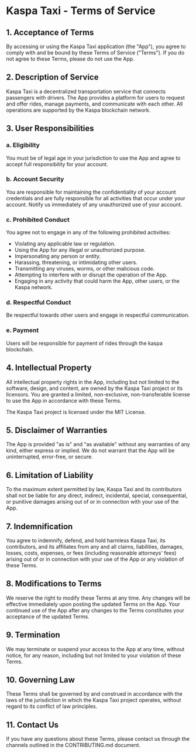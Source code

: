 # Kaspa Taxi - Terms of Service

## 1. Acceptance of Terms

By accessing or using the Kaspa Taxi application (the "App"), you agree to comply with and be bound by these Terms of Service ("Terms"). If you do not agree to these Terms, please do not use the App.

## 2. Description of Service

Kaspa Taxi is a decentralized transportation service that connects passengers with drivers. The App provides a platform for users to request and offer rides, manage payments, and communicate with each other. All operations are supported by the Kaspa blockchain network.

## 3. User Responsibilities

### a. Eligibility

You must be of legal age in your jurisdiction to use the App and agree to accept full responsibility for your account.

### b. Account Security

You are responsible for maintaining the confidentiality of your account credentials and are fully responsible for all activities that occur under your account. Notify us immediately of any unauthorized use of your account.

### c. Prohibited Conduct

You agree not to engage in any of the following prohibited activities:

*   Violating any applicable law or regulation.
*   Using the App for any illegal or unauthorized purpose.
*   Impersonating any person or entity.
*   Harassing, threatening, or intimidating other users.
*   Transmitting any viruses, worms, or other malicious code.
*   Attempting to interfere with or disrupt the operation of the App.
*   Engaging in any activity that could harm the App, other users, or the Kaspa network.

### d. Respectful Conduct
Be respectful towards other users and engage in respectful communication.

### e. Payment
Users will be responsible for payment of rides through the kaspa blockchain.

## 4. Intellectual Property

All intellectual property rights in the App, including but not limited to the software, design, and content, are owned by the Kaspa Taxi project or its licensors. You are granted a limited, non-exclusive, non-transferable license to use the App in accordance with these Terms.

The Kaspa Taxi project is licensed under the MIT License.

## 5. Disclaimer of Warranties

The App is provided "as is" and "as available" without any warranties of any kind, either express or implied. We do not warrant that the App will be uninterrupted, error-free, or secure.

## 6. Limitation of Liability

To the maximum extent permitted by law, Kaspa Taxi and its contributors shall not be liable for any direct, indirect, incidental, special, consequential, or punitive damages arising out of or in connection with your use of the App.

## 7. Indemnification

You agree to indemnify, defend, and hold harmless Kaspa Taxi, its contributors, and its affiliates from any and all claims, liabilities, damages, losses, costs, expenses, or fees (including reasonable attorneys' fees) arising out of or in connection with your use of the App or any violation of these Terms.

## 8. Modifications to Terms

We reserve the right to modify these Terms at any time. Any changes will be effective immediately upon posting the updated Terms on the App. Your continued use of the App after any changes to the Terms constitutes your acceptance of the updated Terms.

## 9. Termination

We may terminate or suspend your access to the App at any time, without notice, for any reason, including but not limited to your violation of these Terms.

## 10. Governing Law

These Terms shall be governed by and construed in accordance with the laws of the jurisdiction in which the Kaspa Taxi project operates, without regard to its conflict of law principles.

## 11. Contact Us

If you have any questions about these Terms, please contact us through the channels outlined in the CONTRIBUTING.md document.